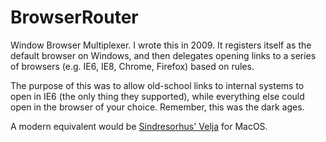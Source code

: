# BrowserRouter

Window Browser Multiplexer. I wrote this in 2009. It registers itself as the default browser on Windows, and then delegates 
opening links to a series of browsers (e.g. IE6, IE8, Chrome, Firefox) based on rules.

The purpose of this was to allow old-school links to internal systems to open in IE6 (the only thing they supported), while
everything else could open in the browser of your choice. Remember, this was the dark ages.

A modern equivalent would be [Sindresorhus' Velja](https://sindresorhus.com/velja) for MacOS.
